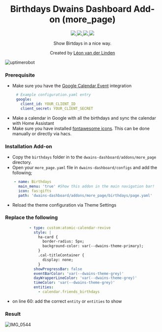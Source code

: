 <h1 align="center">Birthdays Dwains Dashboard Add-on (more_page)</h1>

<p align="center">
  <a href="https://dwainscheeren.github.io/dwains-lovelace-dashboard/">
    <img src="https://img.shields.io/badge/Dwains%20Dashboard-Default-orange.svg" />
  </a>
  <a href="https://github.com/custom-components/hacs">
    <img src="https://img.shields.io/badge/HACS-Default-orange.svg" />
  </a>
  <a href="https://github.com/LRvdLinden/LRvdLinden/birthdays_dd_addon">
    <img src="https://img.shields.io/github/v/release/LRvdLinden/LRvdLinden/birthdays_dd_addon" />
  </a>
  <a href="https://github.com/LRvdLinden/LRvdLinden/birthdays_dd_addon">
    <img src="https://img.shields.io/github/commit-activity/m/LRvdLinden/LRvdLinden/birthdays_dd_addon" />
  </a>
</p>

<p align="center">Show Birtdays in a nice way.</p>

<p align="center">Created by <a href="https://github.com/LRvdLinden">Léon van der Linden</a>
</p> 


![uptimerobot](https://www.iphonelife.com/sites/iphonelife.com/files/memoji_0.jpg)

### Prerequisite
- Make sure you have the [Google Calendar Event](https://www.home-assistant.io/integrations/calendar.google/) integration
```yaml
     # Example configuration.yaml entry
     google:
       client_id: YOUR_CLIENT_ID
       client_secret: YOUR_CLIENT_SECRET
```
- Make a calendar in Google with all the birthdays and sync the calendar with Home Assistant
- Make sure you have installed [fontawesome icons](https://github.com/thomasloven/hass-fontawesome). This can be done manually or directly via hacs.

### Installation Add-on
- Copy the `birthdays` folder in to the `dwains-dashboard/addons/more_page` directory.
- Open your `more_page.yaml` file in `dwains-dashboard/configs` and add the following;
 ```yaml
     - name: Birthdays
       main_menu: 'true' #Show this addon in the main navigation bar!
       icon: fas:gifts
       path: 'dwains-dashboard/addons/more_page/birthdays/page.yaml'
```
- Reload the theme configuration via Theme Settings

### Replace the following
 ```yaml
            - type: custom:atomic-calendar-revive
              style: |
                ha-card {
                  border-radius: 5px;
                  background-color: var(--dwains-theme-primary);
                }
                .cal-titleContainer {
                  display: none;
                }
              showProgressBar: false
              eventBarColor: 'var(--dwains-theme-grey)'
              dayWrapperLineColor: 'var(--dwains-theme-grey)'
              timeColor: 'var(--dwains-theme-grey)'
              entities:
                - calendar.friends_birthdays
```
- on line 60: add the correct `entity` or `entities` to show


### Result

![IMG_0544](https://user-images.githubusercontent.com/77990847/114402640-52bd1f80-9ba4-11eb-990e-7a04642bd641.PNG)
